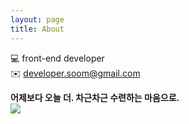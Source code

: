 ```yaml
---
layout: page
title: About
---
```


💻 front-end developer  
✉️ developer.soom@gmail.com  

**어제보다 오늘 더. 차근차근 수련하는 마음으로.**   
![](https://media.giphy.com/media/WPtzVOKMymmZrJv8fO/giphy.gif)

